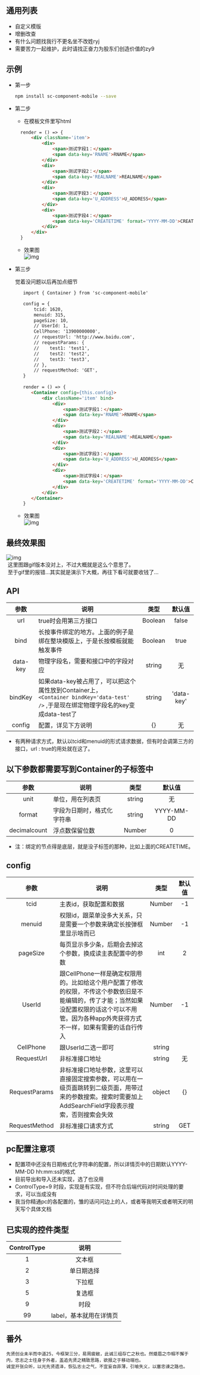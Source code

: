 ## 通用列表
- 自定义模版
- 增删改查
- 有什么问题找我行不更名坐不改姓ryj
- 需要苦力一起维护，此时请找正奋力为股东们创造价值的zy9

## 示例

* 第一步
   ``` bash
   npm install sc-component-mobile --save
   ```

* 第二步
    * 在模板文件里写html
    ``` html
      render = () => {
          <div className='item'>
              <div>
                  <span>测试字段1：</span>
                  <span data-key='RNAME'>RNAME</span>
              </div>
              <div>
                  <span>测试字段2：</span>
                  <span data-key='REALNAME'>REALNAME</span>
              </div>
              <div>
                  <span>测试字段3：</span>
                  <span data-key='U_ADDRESS'>U_ADDRESS</span>
              </div>
              <div>
                  <span>测试字段4：</span>
                  <span data-key='CREATETIME' format='YYYY-MM-DD'>CREATETIME</span>
              </div>
          </div>
      }
    ``` 
    
    * 效果图  
    ![img](https://github.com/zy410419243/react-mobile-component/blob/master/src/assets/component/List_Container/demo_img/first.jpg)
    
* 第三步

    觉着没问题以后再加点细节
    ``` html
       import { Container } from 'sc-component-mobile'

       config = {
           tcid: 1620,
           menuid: 315,
           pageSize: 10,
           // UserId: 1,
           CellPhone: '13900000000',
           // requestUrl: 'http://www.baidu.com',
           // requestParams: {
           //    test1: 'test1',
           //    test2: 'test2',
           //    test3: 'test3',
           // },
           // requestMethod: 'GET',
       }
       
       render = () => {
          <Container config={this.config}>
              <div className='item' bind>
                  <div>
                      <span>测试字段1：</span>
                      <span data-key='RNAME'>RNAME</span>
                  </div>
                  <div>
                      <span>测试字段2：</span>
                      <span data-key='REALNAME'>REALNAME</span>
                  </div>
                  <div>
                      <span>测试字段3：</span>
                      <span data-key='U_ADDRESS'>U_ADDRESS</span>
                  </div>
                  <div>
                      <span>测试字段4：</span>
                      <span data-key='CREATETIME' format='YYYY-MM-DD'>CREATETIME</span>
                  </div>
              </div>
          </Container>
       }
    ```
    
    * 效果图  
    ![img](https://github.com/zy410419243/react-mobile-component/blob/master/src/assets/component/List_Container/demo_img/second.jpg)
    
## 最终效果图
  ![img](https://github.com/zy410419243/react-mobile-component/blob/master/src/assets/component/List_Container/demo_img/demo_list_container.gif)  
  这里图跟gif版本没对上，不过大概就是这么个意思了。  
  至于gif里的报错...其实就是演示下大概，再往下看可就要收钱了...

## API
| 参数 | 说明 | 类型 | 默认值 |
| :------: | ----- | :------: | :------: |
| url | true时会用第三方接口 | Boolean |  false |
| bind | 长按事件绑定的地方。上面的例子是绑在整块模版上，于是长按模板就能触发事件 | Boolean | true |
| data-key | 物理字段名，需要和接口中的字段对应 | string | 无 |
| bindKey | 如果data-key被占用了，可以把这个属性放到Container上，    ``` <Container bindKey='data-test' />``` ,于是现在绑定物理字段名的key变成data-test了 | string | 'data-key' |
| config | 配置，详见下方说明 | {} | 无 |
* 有两种请求方式，默认以tcid和menuid的形式请求数据，但有时会调第三方的接口，url : true的用处就在这了。


## 以下参数都需要写到Container的子标签中
| 参数 | 说明 | 类型 | 默认值 |
| :------: | ----- | :------: | :------: |
| unit | 单位，用在列表页 | string | 无 |
| format | 字段为日期时，格式化字符串 | string | YYYY-MM-DD |
| decimalcount | 浮点数保留位数 | Number | 0 |
* 注：绑定的节点得是底层，就是没子标签的那种，比如上面的CREATETIME。

## config
| 参数 | 说明 | 类型 | 默认值 |
| :------: | ----- | :------: | :------: |
| tcid | 主表id，获取配置和数据 | Number | -1 |
| menuid | 权限id，跟菜单没多大关系，只是需要一个参数来确定长按弹框里显示啥而已 | Number | -1 |
| pageSize | 每页显示多少条，后期会去掉这个参数，换成读主表配置中的参数 | int | 2 |
| UserId | 跟CellPhone一样是确定权限用的。比如给这个用户配置了修改的权限，不传这个参数依旧是不能编辑的，传了才能；当然如果没配置权限的话这个可以不用管。因为各种app外壳获得方式不一样，如果有需要的话自行传入 | Number | -1 |
| CellPhone | 跟UserId二选一即可 | string || Number | null |
| RequestUrl | 非标准接口地址 | string | 无 |
| RequestParams | 非标准接口地址参数，这里可以直接固定搜索参数，可以用在一级页面跳转到二级页面，用带过来的参数搜索。搜索时需要加上AddSearchField字段表示搜索，否则搜索会失效 | object | {} |
| RequestMethod | 非标准接口请求方式 | string | GET |


## pc配置注意项
* 配置项中还没有日期格式化字符串的配置，所以详情页中的日期默认YYYY-MM-DD hh:mm:ss的格式
* 目前导出和导入还未实现，选了也没用
* ControlType=9 时段，实现是有实现，但不符合后端代码对时间处理的要求，可以当成没有
* 我当你精通pc的各配置的，雏的话问问边上的人，或者等我明天或者明天的明天写个具体文档

## 已实现的控件类型
| ControlType | 说明 |
| :---: | :---: |
| 1 | 文本框 |
| 2 | 单日期选择 |
| 3 | 下拉框 |
| 5 | 复选框 |
| 9 | 时段 |
| 99 | label，基本就用在详情页 |

## 番外
    先贤创业未半而中道25，今框架三分，易周疲敝，此诚三组存亡之秋也。然蹙眉之巾帼不懈于内，忠志之士往身于外者，盖追先贤之精致思路，欲报之于移动端也。
    诚宜开张众听，以光先贤遗泽，恢弘志士之气，不宜妄自菲薄，引喻失义，以塞忠谏之路也。
